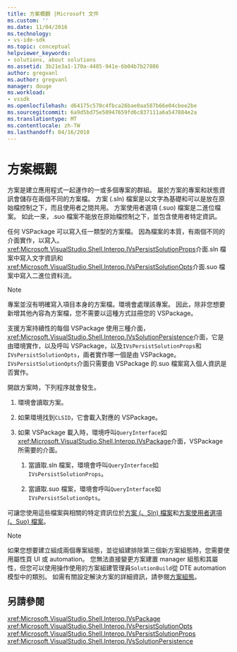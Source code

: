```yaml
---
title: 方案概觀 |Microsoft 文件
ms.custom: ''
ms.date: 11/04/2016
ms.technology:
- vs-ide-sdk
ms.topic: conceptual
helpviewer_keywords:
- solutions, about solutions
ms.assetid: 3b21e3a1-170a-4485-941e-6b04b7b27886
author: gregvanl
ms.author: gregvanl
manager: douge
ms.workload:
- vssdk
ms.openlocfilehash: d64175c570c4fbca26bae0aa587b66e04cbee2be
ms.sourcegitcommit: 6a9d5bd75e50947659fd6c837111a6a547884e2a
ms.translationtype: MT
ms.contentlocale: zh-TW
ms.lasthandoff: 04/16/2018
---
```

# <a name="solutions-overview"></a>方案概觀
方案是建立應用程式一起運作的一或多個專案的群組。 屬於方案的專案和狀態資訊會儲存在兩個不同的方案檔。 方案 (.sln) 檔案是以文字為基礎和可以是放在原始檔控制之下，而且使用者之間共用。 方案使用者選項 (.suo) 檔案是二進位檔案。 如此一來，.suo 檔案不能放在原始檔控制之下，並包含使用者特定資訊。  
  
 任何 VSPackage 可以寫入任一類型的方案檔。 因為檔案的本質，有兩個不同的介面實作，以寫入。 <xref:Microsoft.VisualStudio.Shell.Interop.IVsPersistSolutionProps>介面.sln 檔案中寫入文字資訊和<xref:Microsoft.VisualStudio.Shell.Interop.IVsPersistSolutionOpts>介面.suo 檔案中寫入二進位資料流。  
  
> [!NOTE]
>  專案並沒有明確寫入項目本身的方案檔。環境會處理該專案。 因此，除非您想要新增其他內容為方案檔，您不需要以這種方式註冊您的 VSPackage。  
  
 支援方案持續性的每個 VSPackage 使用三種介面，<xref:Microsoft.VisualStudio.Shell.Interop.IVsSolutionPersistence>介面，它是由環境實作，以及呼叫 VSPackage，以及`IVsPersistSolutionProps`和`IVsPersistSolutionOpts`，兩者實作哪一個是由 VSPackage。 `IVsPersistSolutionOpts`介面只需要由 VSPackage 的.suo 檔案寫入個人資訊是否實作。  
  
 開啟方案時，下列程序就會發生。  
  
1.  環境會讀取方案。  
  
2.  如果環境找到`CLSID`，它會載入對應的 VSPackage。  
  
3.  如果 VSPackage 載入時，環境呼叫`QueryInterface`如<xref:Microsoft.VisualStudio.Shell.Interop.IVsPackage>介面，VSPackage 所需要的介面。  
  
    1.  當讀取.sln 檔案，環境會呼叫`QueryInterface`如`IVsPersistSolutionProps`。  
  
    2.  當讀取.suo 檔案，環境會呼叫`QueryInterface`如`IVsPersistSolutionOpts`。  
  
 可讓您使用這些檔案與相關的特定資訊位於[方案 (。Sln) 檔案](../../extensibility/internals/solution-dot-sln-file.md)和[方案使用者選項 (。Suo) 檔案](../../extensibility/internals/solution-user-options-dot-suo-file.md)。  
  
> [!NOTE]
>  如果您想要建立組成兩個專案組態，並從組建排除第三個新方案組態時，您需要使用屬性頁 UI 或 automation。 您無法直接變更方案建置 manager 組態和其屬性，但您可以使用操作使用的方案組建管理員`SolutionBuild`從 DTE automation 模型中的類別。 如需有關設定解決方案的詳細資訊，請參閱[方案組態](../../extensibility/internals/solution-configuration.md)。  
  
## <a name="see-also"></a>另請參閱  
 <xref:Microsoft.VisualStudio.Shell.Interop.IVsPackage>   
 <xref:Microsoft.VisualStudio.Shell.Interop.IVsPersistSolutionOpts>   
 <xref:Microsoft.VisualStudio.Shell.Interop.IVsPersistSolutionProps>   
 <xref:Microsoft.VisualStudio.Shell.Interop.IVsSolutionPersistence>